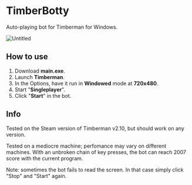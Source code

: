 # TimberBotty
Auto-playing bot for Timberman for Windows.

![Untitled](https://user-images.githubusercontent.com/67507125/211616036-ad339903-17e9-41bc-9ae6-c4dcb1427daa.png)

## How to use
1. Download **main.exe**.
2. Launch **Timberman**.
3. In the Options, have it run in **Windowed** mode at **720x480**.
4. Start "**Singleplayer**".
5. Click "**Start**" in the bot.
## Info
Tested on the Steam version of Timberman v2.10, but should work on any version. 

Tested on a mediocre machine; perfomance may vary on different machines. With an unbroken chain of key presses, the bot can reach 2007 score with the current program.

Note: sometimes the bot fails to read the screen. In that case simply click "Stop" and "Start" again.
